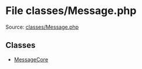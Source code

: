 File classes/Message.php
=========

Source: [classes/Message.php](https://github.com/PrestaShop/PrestaShop/blob/1.5.0.17/classes/Message.php)


Classes
-------

* [MessageCore](class.MessageCore.md)

